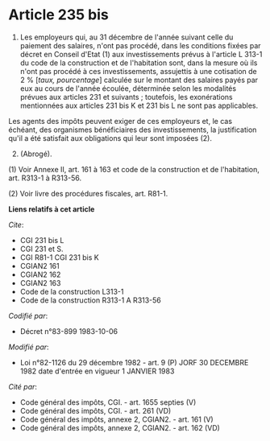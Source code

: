 # Article 235 bis

1. Les employeurs qui, au 31 décembre de l'année suivant celle du paiement des salaires, n'ont pas procédé, dans les
conditions fixées par décret en Conseil d'Etat (1) aux investissements prévus à l'article L 313-1 du code de la construction
et de l'habitation sont, dans la mesure où ils n'ont pas procédé à ces investissements, assujettis à une cotisation de 2 %
[*taux, pourcentage*] calculée sur le montant des salaires payés par eux au cours de l'année écoulée, déterminée selon les
modalités prévues aux articles 231 et suivants ; toutefois, les exonérations mentionnées aux articles 231 bis K et 231 bis L
ne sont pas applicables.

Les agents des impôts peuvent exiger de ces employeurs et, le cas échéant, des organismes bénéficiaires des investissements,
la justification qu'il a été satisfait aux obligations qui leur sont imposées (2).

2. (Abrogé).

(1) Voir Annexe II, art. 161 à 163 et code de la construction et de l'habitation, art. R313-1 à R313-56.

(2) Voir livre des procédures fiscales, art. R81-1.

**Liens relatifs à cet article**

_Cite_:

  - CGI 231 bis L
  - CGI 231 et S.
  - CGI R81-1 CGI 231 bis K
  - CGIAN2 161
  - CGIAN2 162
  - CGIAN2 163
  - Code de la construction L313-1
  - Code de la construction R313-1 A R313-56

_Codifié par_:

  - Décret n°83-899 1983-10-06

_Modifié par_:

  - Loi n°82-1126 du 29 décembre 1982 - art. 9 (P) JORF 30 DECEMBRE 1982 date d'entrée en vigueur 1 JANVIER 1983

_Cité par_:

  - Code général des impôts, CGI. - art. 1655 septies (V)
  - Code général des impôts, CGI. - art. 261 (VD)
  - Code général des impôts, annexe 2, CGIAN2. - art. 161 (V)
  - Code général des impôts, annexe 2, CGIAN2. - art. 162 (VD)
